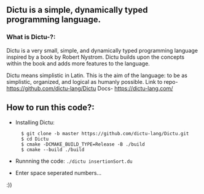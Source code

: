 ## Dictu is a simple, dynamically typed programming language.


### What is Dictu-?:
Dictu is a very small, simple, and dynamically typed programming language inspired by a book by Robert Nystrom. Dictu builds upon the concepts within the book and adds more features to the language.

Dictu means simplistic in Latin. This is the aim of the language: to be as simplistic, organized, and logical as humanly possible.
Link to repo- https://github.com/dictu-lang/Dictu
Docs- https://dictu-lang.com/


## How to run this code?:

- Installing Dictu:
  ```
    $ git clone -b master https://github.com/dictu-lang/Dictu.git
    $ cd Dictu
    $ cmake -DCMAKE_BUILD_TYPE=Release -B ./build 
    $ cmake --build ./build
  ```
- Runnning the code:
  `./dictu insertionSort.du`

- Enter space seperated numbers...


:))
